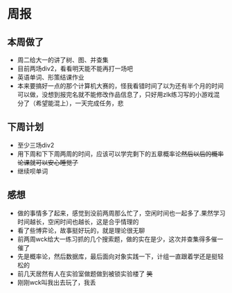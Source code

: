 # 周报
## 本周做了
- 周二给大一的讲了树、图、并查集
- 目前两场div2，看看明天能不能再打一场吧
- 英语单词、形策结课作业
- 本来要搞好一点的那个计算机大赛的，怪我看错时间了以为还有半个月的时间可以做，没想到报完名就不能修改作品信息了，只好用zlk练习写的小游戏混分了（希望能混上），一天完成任务，悲
## 下周计划
- 至少三场div2
- 用下周和下下周两周的时间，应该可以学完剩下的五章概率论~~然后以后的概率论课就可以安心睡觉了~~
- 继续呗单词
## 感想
- 做的事情多了起来，感觉到没前两周那么忙了，空闲时间也一起多了.果然学习时间越长，空闲时间也越长，这是合乎情理的
- 看了些博弈论，故事挺好玩的，就是理论很无聊
- 前两周wck给大一练习抓的几个搜索题，做的实在是少，这次并查集得多催一催了
- 先是概率论，然后数据库，最后面向对象实践一下，计组一直跟着学还是挺轻松的
- 前几天居然有人在实验室做题做到被锁实验楼了 ~~笑~~
- 刚刚wck叫我出去玩了，我丢
